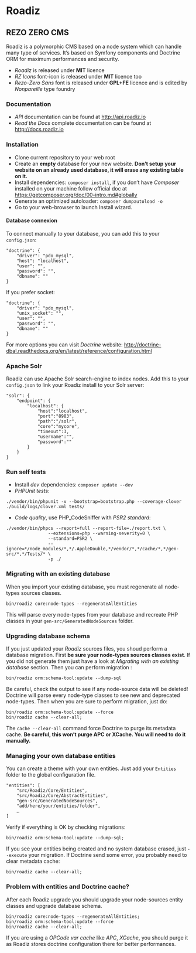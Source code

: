 # Roadiz
## REZO ZERO CMS

Roadiz is a polymorphic CMS based on a node system which can handle many type of services.
It’s based on Symfony components and Doctrine ORM for maximum performances and security.

* *Roadiz* is released under **MIT** licence
* *RZ Icons* font-icon is released under **MIT** licence too
* *Rezo-Zero Sans* font is released under **GPL+FE** licence and is edited by *Nonpareille* type foundry

### Documentation

* *API* documentation can be found at http://api.roadiz.io
* *Read the Docs* complete documentation can be found at http://docs.roadiz.io

### Installation

* Clone current repository to your web root
* Create an **empty** database for your new website.
**Don’t setup your website on an already used database, it will erase any existing table on it.**
* Install dependencies: `composer install`, if you don’t have *Composer* installed on your machine
follow official doc at https://getcomposer.org/doc/00-intro.md#globally
* Generate an optimized autoloader: `composer dumpautoload -o`
* Go to your web-browser to launch Install wizard.

#### Database connexion

To connect manually to your database, you can add this to your `config.json`:

```
"doctrine": {
    "driver": "pdo_mysql",
    "host": "localhost",
    "user": "",
    "password": "",
    "dbname": ""
}
```

If you prefer socket:

```
"doctrine": {
    "driver": "pdo_mysql",
    "unix_socket": "",
    "user": "",
    "password": "",
    "dbname": ""
}
```

For more options you can visit *Doctrine* website: http://doctrine-dbal.readthedocs.org/en/latest/reference/configuration.html

### Apache Solr

Roadiz can use Apache Solr search-engine to index nodes.
Add this to your `config.json` to link your Roadiz install to your Solr server:

```
"solr": {
    "endpoint": {
        "localhost": {
            "host":"localhost",
            "port":"8983",
            "path":"/solr",
            "core":"mycore",
            "timeout":3,
            "username":"",
            "password":""
        }
    }
}
```

### Run self tests

* Install *dev* dependencies: `composer update --dev`
* *PHPUnit tests*:
```
./vendor/bin/phpunit -v --bootstrap=bootstrap.php --coverage-clover ./build/logs/clover.xml tests/
```
* *Code quality*, use PHP_CodeSniffer with *PSR2 standard*:

```
./vendor/bin/phpcs --report=full --report-file=./report.txt \
                --extensions=php --warning-severity=0 \
                --standard=PSR2 \
                --ignore=*/node_modules/*,*/.AppleDouble,*/vendor/*,*/cache/*,*/gen-src/*,*/Tests/* \
                -p ./
```

### Migrating with an existing database

When you import your existing database, you must regenerate all node-types sources classes.

```
bin/roadiz core:node-types --regenerateAllEntities
```

This will parse every node-types from your database and recreate PHP classes in your `gen-src/GeneratedNodeSources` folder.

### Upgrading database schema

If you just updated your *Roadiz* sources files, you shoud perform a database migration.
First **be sure your node-types sources classes exist**.
If you did not generate them just have a look at *Migrating with an existing database* section.
Then you can perform migration :

```
bin/roadiz orm:schema-tool:update --dump-sql
```

Be careful, check the output to see if any node-source data will be deleted!
Doctrine will parse every node-type classes to see new and deprecated node-types.
Then when you are sure to perform migration, just do:

```
bin/roadiz orm:schema-tool:update --force
bin/roadiz cache --clear-all;
```

The `cache --clear-all` command force Doctrine to purge its metadata cache.
**Be careful, this won’t purge APC or XCache. You will need to do it manually.**

### Managing your own database entities

You can create a theme with your own entities. Just add your `Entities` folder
to the global configuration file.

```
"entities": [
    "src/Roadiz/Core/Entities",
    "src/Roadiz/Core/AbstractEntities",
    "gen-src/GeneratedNodeSources",
    "add/here/your/entities/folder",
    …
]
```

Verify if everything is OK by checking migrations:

```
bin/roadiz orm:schema-tool:update --dump-sql;
```

If you see your entities being created and no system database erased, just `--execute` your migration.
If Doctrine send some error, you probably need to clear metadata cache:

```
bin/roadiz cache --clear-all;
```

### Problem with entities and Doctrine cache?

After each Roadiz upgrade you should upgrade your node-sources entity classes and upgrade database schema.

```
bin/roadiz core:node-types --regenerateAllEntities;
bin/roadiz orm:schema-tool:update --force
bin/roadiz cache --clear-all;

```

If you are using a *OPCode var cache* like *APC*, *XCache*, you should purge it as Roadiz stores doctrine
configuration there for better performances.
